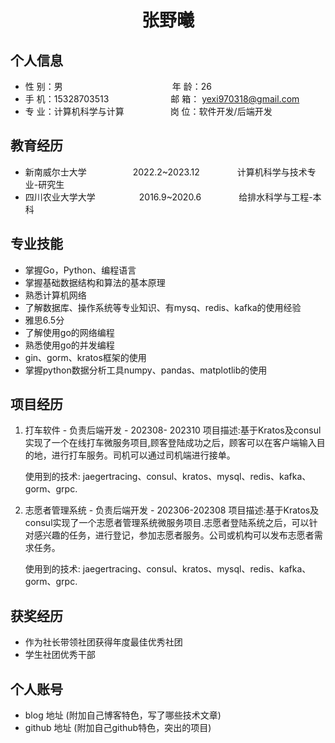  <center>
     <h1>张野曦</h1>
 </center>

## 个人信息 

* 性 别：男&emsp;&emsp;&emsp;&emsp;&emsp;&emsp;&emsp;&emsp;&emsp;&emsp;&emsp;&emsp;&ensp;年 龄：26  
* 手 机：15328703513 &emsp;&emsp;&emsp;&emsp;&emsp;&emsp;&ensp;   邮 箱： yexi970318@gmail.com
* 专 业：计算机科学与计算 &emsp;&emsp;&emsp;&emsp;&emsp;岗 位：软件开发/后端开发

## 教育经历

* 新南威尔士大学&emsp;&emsp;&emsp;&emsp;&emsp;  2022.2~2023.12&emsp;&emsp;&emsp;&emsp; 计算机科学与技术专业-研究生         
* 四川农业大学大学&emsp;&emsp;&emsp;&emsp;&emsp;2016.9~2020.6&emsp;&emsp;&emsp;&emsp; 给排水科学与工程-本科  

## 专业技能

* 掌握Go，Python、编程语言
* 掌握基础数据结构和算法的基本原理
* 熟悉计算机网络
* 了解数据库、操作系统等专业知识、有mysq、redis、kafka的使用经验
* 雅思6.5分
* 了解使用go的网络编程
* 熟悉使用go的并发编程
* gin、gorm、kratos框架的使用
* 掌握python数据分析工具numpy、pandas、matplotlib的使用

## 项目经历

1. 打车软件 - 负责后端开发 - 202308- 202310
   项目描述:基于Kratos及consul实现了一个在线打车微服务项目,顾客登陆成功之后，顾客可以在客户端输入目的地，进行打车服务。司机可以通过司机端进行接单。

   使用到的技术:
      jaegertracing、consul、kratos、mysql、redis、kafka、gorm、grpc.
2. 志愿者管理系统 - 负责后端开发 - 202306-202308
   项目描述:基于Kratos及consul实现了一个志愿者管理系统微服务项目.志愿者登陆系统之后，可以针对感兴趣的任务，进行登记，参加志愿者服务。公司或机构可以发布志愿者需求任务。
   
   使用到的技术:
      jaegertracing、consul、kratos、mysql、redis、kafka、gorm、grpc.


## 获奖经历
* 作为社长带领社团获得年度最佳优秀社团
* 学生社团优秀干部

## 个人账号 
* blog 地址 (附加自己博客特色，写了哪些技术文章)
* github 地址 (附加自己github特色，突出的项目)
